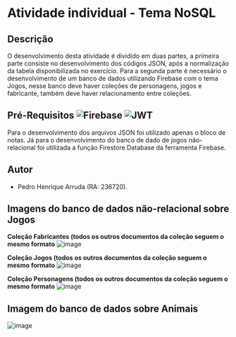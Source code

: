 
# Atividade individual - Tema NoSQL

## Descrição 
O desenvolvimento desta atividade é dividido em duas partes, a primeira parte consiste no desenvolvimento dos códigos JSON, após a normalização da tabela disponibilizada no exercício. Para a segunda parte é necessário o desenvolvimento de um banco de dados utilizando Firebase com o tema Jogos, nesse banco deve haver coleções de personagens, jogos e fabricante, também deve haver relacionamento entre coleções. 


## Pré-Requisitos ![Firebase](https://img.shields.io/badge/firebase-a08021?style=for-the-badge&logo=firebase&logoColor=ffcd34) ![JWT](https://img.shields.io/badge/JWT-black?style=for-the-badge&logo=JSON%20web%20tokens)

Para o desenvolvimento dos arquivos JSON foi utilizado apenas o bloco de notas. Já para o desenvolvimento do banco de dado de jogos não-relacional foi utilizada a função Firestore Database da ferramenta Firebase.



## Autor
 - Pedro Henrique Arruda (RA: 236720).

## Imagens do banco de dados não-relacional sobre Jogos

**Coleção Fabricantes (todos os outros documentos da coleção seguem o mesmo formato**
![image](https://github.com/PedroHArruda/BancoDeDados/assets/143942475/855d8d00-7a6d-4a5c-8732-1d93b5eaa3d5)


**Coleção Jogos (todos os outros documentos da coleção seguem o mesmo formato**
![image](https://github.com/PedroHArruda/BancoDeDados/assets/143942475/0abd4a3d-1570-4fe1-9100-67f39f12eab1)


**Coleção Personagens (todos os outros documentos da coleção seguem o mesmo formato**
![image](https://github.com/PedroHArruda/BancoDeDados/assets/143942475/7135ed8e-5208-4119-8276-4fd61f94d319)

## Imagem do banco de dados sobre Animais
![image](https://github.com/PedroHArruda/BancoDeDados/assets/143942475/136b443e-1a25-4583-9e73-f1fe5005c8f9)
